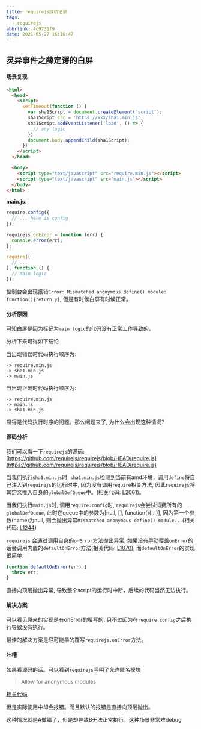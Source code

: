 ```yaml
---
title: requirejs踩坑记录
tags:
  - requirejs
abbrlink: 4c9731f9
date: 2021-05-27 16:16:47
---
```


## 灵异事件之薛定谔的白屏

#### 场景复现

```html
<html>
  <head>
    <script>
      setTimeout(function () {
        var sha1Script = document.createElement('script');
        sha1Script.src = 'https://xxx/sha1.min.js';
        sha1Script.addEventListener('load', () => {
          // any logic
        })
        document.body.appendChild(sha1Script);
      })
    </script>
  </head>

  <body>
    <script type="text/javascript" src="require.min.js"></script>
    <script type="text/javascript" src="main.js"></script>
  </body>
</html>
```

**main.js**:
```javascript
require.config({
  // ... here is config
});

requirejs.onError = function (err) {
  console.error(err);
};

require([
  // ...
], function () {
  // main logic
});
```

控制台会出现报错`Error: Mismatched anonymous define() module: function(){return y}`, 但是有时候白屏有时候正常。

#### 分析原因

可知白屏是因为标记为`main logic`的代码没有正常工作导致的。

分析下来可得如下结论

当出现错误时代码执行顺序为:
```
-> require.min.js
-> sha1.min.js
-> main.js
```

当出现正确时代码执行顺序为:
```
-> require.min.js
-> main.js
-> sha1.min.js
```

易得是代码执行时序的问题。那么问题来了, 为什么会出现这种情况?

#### 源码分析

我们可以看一下`requirejs`的源码: [https://github.com/requirejs/requirejs/blob/HEAD/require.js](https://github.com/requirejs/requirejs/blob/HEAD/require.js)

当我们执行`sha1.min.js`时, `sha1.min.js`检测到当前有amd环境，调用`define`将自己注入到`requirejs`的运行时中, 因为没有调用`require`相关方法, 因此`requirejs`将其定义推入自身的`globalDefQueue`中。(相关代码: [L2061](https://github.com/requirejs/requirejs/blob/898ff9e60eb6897500720151c0b488b8749fbe8d/require.js#L2061))。

当我们执行`main.js`时, 调用`require.config`时, `requirejs`会尝试消费所有的`globalDefQueue`, 此时在queue中的参数为[null, [], function(){...}], 因为第一个参数(name)为null, 则会抛出异常`Mismatched anonymous define() module...`(相关代码: [L1244](https://github.com/requirejs/requirejs/blob/898ff9e60eb6897500720151c0b488b8749fbe8d/require.js#L1244))

`requirejs` 会通过调用自身的`onError`方法抛出异常, 如果没有手动覆盖`onError`的话会调用内置的`defaultOnError`方法(相关代码: [L1870](https://github.com/requirejs/requirejs/blob/898ff9e60eb6897500720151c0b488b8749fbe8d/require.js#L1870)), 而`defaultOnError`的实现很简单:
```javascript
function defaultOnError(err) {
  throw err;
}
```

直接向顶层抛出异常, 导致整个script的运行时中断，后续的代码当然无法执行。

#### 解决方案

可以看见原来的实现是有onError的覆写的, 只不过因为在`require.config`之后执行导致没有执行。

最佳的解决方案是尽可能早的覆写`requirejs.onError`方法。

#### 吐槽

如果看源码的话。可以看到`requirejs`写明了允许匿名模块

> Allow for anonymous modules

[相关代码](https://github.com/requirejs/requirejs/blob/898ff9e60eb6897500720151c0b488b8749fbe8d/require.js#L2064)

但是实际使用中却会报错。而且默认的报错是直接向顶层抛出。

这种情况就是A做错了，但是却导致B无法正常执行。这种场景非常难debug
